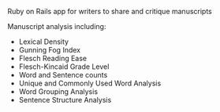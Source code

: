 Ruby on Rails app for writers to share and critique manuscripts

Manuscript analysis including:
- Lexical Density
- Gunning Fog Index
- Flesch Reading Ease
- Flesch-Kincaid Grade Level
- Word and Sentence counts
- Unique and Commonly Used Word Analysis
- Word Grouping Analysis
- Sentence Structure Analysis
